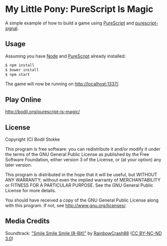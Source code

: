 # My Little Pony: PureScript Is Magic

A simple example of how to build a game using
[PureScript](http://purescript.org/) and
[purescript-signal](https://github.com/bodil/purescript-signal).

## Usage

Assuming you have [Node](http://nodejs.org/) and
[PureScript](http://purescript.org/) already installed:

```sh
$ npm install
$ bower install
$ npm start
```

The game will now be running on <http://localhost:1337/>.

## Play Online

<http://bodil.org/purescript-is-magic/>

## License

Copyright (C) Bodil Stokke

This program is free software: you can redistribute it and/or modify
it under the terms of the GNU General Public License as published by
the Free Software Foundation, either version 3 of the License, or
(at your option) any later version.

This program is distributed in the hope that it will be useful,
but WITHOUT ANY WARRANTY; without even the implied warranty of
MERCHANTABILITY or FITNESS FOR A PARTICULAR PURPOSE.  See the
GNU General Public License for more details.

You should have received a copy of the GNU General Public License
along with this program. If not, see <http://www.gnu.org/licenses/>.

## Media Credits

Soundtrack:
["Smile Smile Smile (8-Bit)"](http://rc88.bandcamp.com/track/smile-smile-smile-8-bit)
by [RainbowCrash88](http://www.rc88.co.uk/)
([CC BY-NC-ND 3.0](http://creativecommons.org/licenses/by-nc-nd/3.0/))
